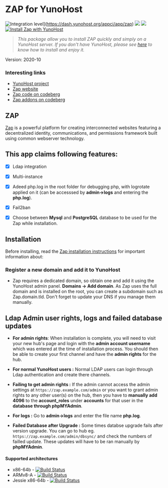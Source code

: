 # ZAP for YunoHost

![Integration level](https://dash.yunohost.org/integration/zap.svg)](https://dash.yunohost.org/appci/app/zap) ![](https://ci-apps.yunohost.org/ci/badges/zap.status.svg) ![](https://ci-apps.yunohost.org/ci/badges/zap.maintain.svg)
[![Install Zap with YunoHost](https://install-app.yunohost.org/install-with-yunohost.png)](https://install-app.yunohost.org/?app=Zap)

> *This package allow you to install ZAP quickly and simply on a YunoHost server.
If you don't have YunoHost, please see [here](https://yunohost.org/#/install) to know how to install and enjoy it.*


Version: 2020-10

### Interesting links

- [YunoHost project](https://yunohost.org)
- [Zap website](https://zotlabs.com/zap/)
- [Zap code on codeberg](https://codeberg.org/zot/zap)
- [Zap addons on codeberg](https://codeberg.org/zot/zap-addons)

## ZAP
[Zap](https://zotlabs.com/zap/) is a powerful platform for creating interconnected websites featuring a decentralized identity, communications, and permissions framework built using common webserver technology.

## This app claims following features:
- [X] Ldap integration
- [X] Multi-instance
- [X] Adeed php.log in the root folder for debugging php, with logrotate applied on it (can be accesssed by **admin->logs** and entering the **php.log**).
- [X] Fail2ban
- [X] Choose between **Mysql** and
**PostgreSQL** database to be used for the Zap while installation.


## Installation
Before installing, read the [Zap installation instructions](https://codeberg.org/zot/zap/src/branch/release/install/INSTALL.txt) for important information about:


### Register a new domain and add it to YunoHost
- Zap requires a dedicated domain, so obtain one and add it using the YunoHost admin panel. **Domains -> Add domain**. As Zap uses the full domain and is installed on the root, you can create a subdomain such as Zap.domain.tld. Don't forget to update your DNS if you manage them manually.


## Ldap Admin user rights, logs and failed database updates

- **For admin rights**: When installation is complete, you will need to visit your new hub's page and login with the **admin account username** which was entered at the time of installation process. You should then be able to create your first channel and have the **admin rights** for the hub.

- **For normal YunoHost users :** Normal LDAP users can login through Ldap authentication and create there channels.

- **Failing to get admin rights :** If the admin cannot access the admin settings at `https://zap.example.com/admin` or you want to grant admin rights to any other user(s) on the hub, then you have to **manually add 4096** to the **account_roles** under **accounts** for that user in the **database through phpMYAdmin**.

- **For logs :**  Go to **admin->logs** and enter the file name **php.log**.

- **Failed Database after Upgrade :** Some times databse upgrade fails after version upgrade. You can go to hub  eg. `https://zap.example.com/admin/dbsync/` and check the numbers of failled update. These updates will have to be ran manually by **phpMYAdmin**.

#### Supported architectures

* x86-64b - [![Build Status](https://ci-apps.yunohost.org/ci/logs/Zap%20%28Official%29.svg)](https://ci-apps.yunohost.org/ci/apps/zap/)
* ARMv8-A - [![Build Status](https://ci-apps-arm.yunohost.org/ci/logs/Zap%20%28Official%29.svg)](https://ci-apps-arm.yunohost.org/ci/apps/zap/)
* Jessie x86-64b - [![Build Status](https://ci-stretch.nohost.me/ci/logs/Zap%20%28Official%29.svg)](https://ci-stretch.nohost.me/ci/apps/zap/)
